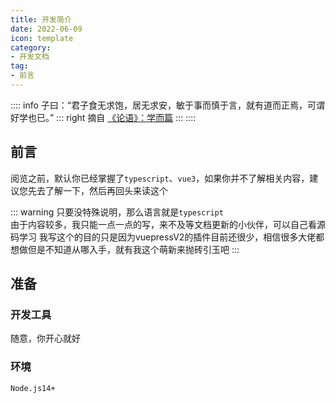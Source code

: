 ```yaml
---
title: 开发简介
date: 2022-06-09
icon: template
category:
- 开发文档
tag:
- 前言
---
```


:::: info 子曰：“君子食无求饱，居无求安，敏于事而慎于言，就有道而正焉，可谓好学也已。”
::: right
摘自 [《论语》：学而篇](https://lunyu.5000yan.com/)
:::
::::

<!-- more -->

## 前言

阅览之前，默认你已经掌握了`typescript`、`vue3`，如果你并不了解相关内容，建议您先去了解一下，然后再回头来读这个

::: warning
只要没特殊说明，那么语言就是`typescript`\
由于内容较多，我只能一点一点的写，来不及等文档更新的小伙伴，可以自己看源码学习
我写这个的目的只是因为vuepressV2的插件目前还很少，相信很多大佬都想做但是不知道从哪入手，就有我这个萌新来抛砖引玉吧
:::

## 准备

### 开发工具

随意，你开心就好

### 环境

`Node.js14+`
